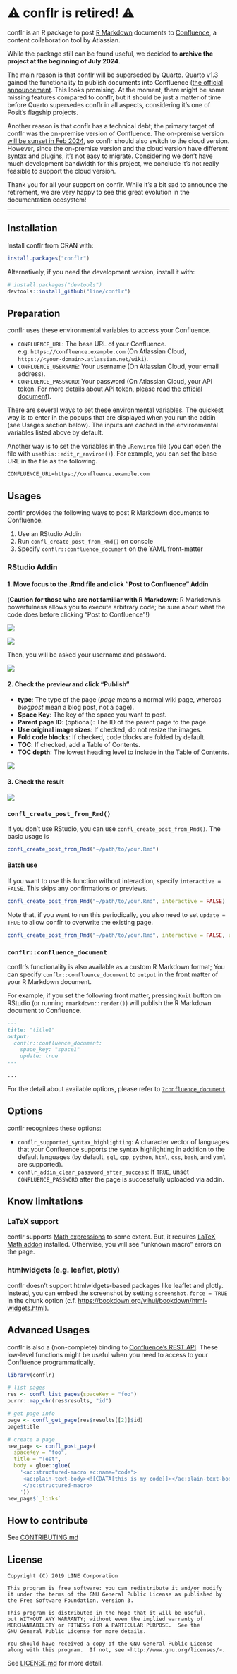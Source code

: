 
<!-- README.md is generated from README.Rmd. Please edit that file -->

# :warning: conflr is retired! :warning:

conflr is an R package to post [R
Markdown](https://rmarkdown.rstudio.com/) documents to
[Confluence](https://www.atlassian.com/software/confluence), a content
collaboration tool by Atlassian.

While the package still can be found useful, we decided to **archive the
project at the beginning of July 2024**.

The main reason is that conflr will be superseded by Quarto. Quarto v1.3
gained the functionality to publish documents into Confluence ([the
official
announcement](https://quarto.org/docs/blog/posts/2023-03-20-confluence/).
This looks promising. At the moment, there might be some missing
features compared to conflr, but it should be just a matter of time
before Quarto supersedes conflr in all aspects, considering it’s one of
Posit’s flagship projects.

Another reason is that conflr has a technical debt; the primary target
of conflr was the on-premise version of Confluence. The on-premise
version [will be sunset in Feb
2024](https://www.atlassian.com/migration/assess/journey-to-cloud), so
conflr should also switch to the cloud version. However, since the
on-premise version and the cloud version have different syntax and
plugins, it’s not easy to migrate. Considering we don’t have much
development bandwidth for this project, we conclude it’s not really
feasible to support the cloud version.

Thank you for all your support on conflr. While it’s a bit sad to
announce the retirement, we are very happy to see this great evolution
in the documentation ecosystem!

------------------------------------------------------------------------

## Installation

Install conflr from CRAN with:

``` r
install.packages("conflr")
```

Alternatively, if you need the development version, install it with:

``` r
# install.packages("devtools")
devtools::install_github("line/conflr")
```

## Preparation

conflr uses these environmental variables to access your Confluence.

- `CONFLUENCE_URL`: The base URL of your Confluence.
  e.g. `https://confluence.example.com` (On Atlassian Cloud,
  `https://<your-domain>.atlassian.net/wiki`).
- `CONFLUENCE_USERNAME`: Your username (On Atlassian Cloud, your email
  address).
- `CONFLUENCE_PASSWORD`: Your password (On Atlassian Cloud, your API
  token. For more details about API token, please read [the official
  document](https://confluence.atlassian.com/cloud/api-tokens-938839638.html)).

There are several ways to set these environmental variables. The
quickest way is to enter in the popups that are displayed when you run
the addin (see Usages section below). The inputs are cached in the
environmental variables listed above by default.

Another way is to set the variables in the `.Renviron` file (you can
open the file with `usethis::edit_r_environ()`). For example, you can
set the base URL in the file as the following.

    CONFLUENCE_URL=https://confluence.example.com

## Usages

conflr provides the following ways to post R Markdown documents to
Confluence.

1.  Use an RStudio Addin
2.  Run `confl_create_post_from_Rmd()` on console
3.  Specify `conflr::confluence_document` on the YAML front-matter

### RStudio Addin

#### 1. Move focus to the .Rmd file and click “Post to Confluence” Addin

(**Caution for those who are not familiar with R Markdown**: R
Markdown’s powerfulness allows you to execute arbitrary code; be sure
about what the code does before clicking “Post to Confluence”!)

![](man/figures/screenshot1.png)

![](man/figures/screenshot2.png)

Then, you will be asked your username and password.

![](man/figures/popup1.png)

#### 2. Check the preview and click “Publish”

- **type**: The type of the page (*page* means a normal wiki page,
  whereas *blogpost* mean a blog post, not a page).
- **Space Key**: The key of the space you want to post.
- **Parent page ID**: (optional): The ID of the parent page to the page.
- **Use original image sizes**: If checked, do not resize the images.
- **Fold code blocks**: If checked, code blocks are folded by default.
- **TOC**: If checked, add a Table of Contents.
- **TOC depth**: The lowest heading level to include in the Table of
  Contents.

![](man/figures/screenshot3.png)

#### 3. Check the result

![](man/figures/screenshot4.png)

### `confl_create_post_from_Rmd()`

If you don’t use RStudio, you can use `confl_create_post_from_Rmd()`.
The basic usage is

``` r
confl_create_post_from_Rmd("~/path/to/your.Rmd")
```

#### Batch use

If you want to use this function without interaction, specify
`interactive = FALSE`. This skips any confirmations or previews.

``` r
confl_create_post_from_Rmd("~/path/to/your.Rmd", interactive = FALSE)
```

Note that, if you want to run this periodically, you also need to set
`update = TRUE` to allow conflr to overwrite the existing page.

``` r
confl_create_post_from_Rmd("~/path/to/your.Rmd", interactive = FALSE, update = TRUE)
```

### `conflr::confluence_document`

conflr’s functionality is also available as a custom R Markdown format;
You can specify `conflr::confluence_document` to `output` in the front
matter of your R Markdown document.

For example, if you set the following front matter, pressing `Knit`
button on RStudio (or running `rmarkdown::render()`) will publish the R
Markdown document to Confluence.

``` md
---
title: "title1"
output:
  conflr::confluence_document:
    space_key: "space1"
    update: true
---

...
```

For the detail about available options, please refer to
[`?confluence_document`](https://line.github.io/conflr/reference/confluence_document.html).

## Options

conflr recognizes these options:

- `conflr_supported_syntax_highlighting`: A character vector of
  languages that your Confluence supports the syntax highlighting in
  addition to the default languages (by default, `sql`, `cpp`, `python`,
  `html`, `css`, `bash`, and `yaml` are supported).
- `conflr_addin_clear_password_after_success`: If `TRUE`, unset
  `CONFLUENCE_PASSWORD` after the page is successfully uploaded via
  addin.

## Know limitations

### LaTeX support

conflr supports [Math
expressions](https://bookdown.org/yihui/rmarkdown/markdown-syntax.html#math-expressions)
to some extent. But, it requires [LaTeX Math
addon](https://marketplace.atlassian.com/apps/1210882/latex-math)
installed. Otherwise, you will see “unknown macro” errors on the page.

### htmlwidgets (e.g. leaflet, plotly)

conflr doesn’t support htmlwidgets-based packages like leaflet and
plotly. Instead, you can embed the screenshot by setting
`screenshot.force = TRUE` in the chunk option (c.f.
<https://bookdown.org/yihui/bookdown/html-widgets.html>).

## Advanced Usages

conflr is also a (non-complete) binding to [Confluence’s REST
API](https://developer.atlassian.com/server/confluence/confluence-server-rest-api/).
These low-level functions might be useful when you need to access to
your Confluence programmatically.

``` r
library(conflr)

# list pages
res <- confl_list_pages(spaceKey = "foo")
purrr::map_chr(res$results, "id")

# get page info
page <- confl_get_page(res$results[[2]]$id)
page$title

# create a page
new_page <- confl_post_page(
  spaceKey = "foo",
  title = "Test",
  body = glue::glue(
    '<ac:structured-macro ac:name="code">
     <ac:plain-text-body><![CDATA[this is my code]]></ac:plain-text-body>
     </ac:structured-macro>
    '))
new_page$`_links`
```

## How to contribute

See [CONTRIBUTING.md](CONTRIBUTING.md)

## License

    Copyright (C) 2019 LINE Corporation

    This program is free software: you can redistribute it and/or modify
    it under the terms of the GNU General Public License as published by
    the Free Software Foundation, version 3.

    This program is distributed in the hope that it will be useful,
    but WITHOUT ANY WARRANTY; without even the implied warranty of
    MERCHANTABILITY or FITNESS FOR A PARTICULAR PURPOSE.  See the
    GNU General Public License for more details.

    You should have received a copy of the GNU General Public License
    along with this program.  If not, see <http://www.gnu.org/licenses/>.

See [LICENSE.md](LICENSE.md) for more detail.
